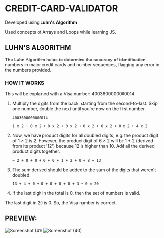# CREDIT-CARD-VALIDATOR
Developed using **Luhn's Algorithm**

Used concepts of Arrays and Loops while learning JS.

## LUHN'S ALGORITHM
The Luhn Algorithm helps to determine the accuracy of identification numbers in major credit cards and number sequences, flagging any error in the numbers provided.  
### HOW IT WORKS
This will be explained with a Visa number: 4003600000000014

1. Multiply the digits from the back, starting from the second-to-last. Skip one number, double the next until you’re now on the first number. 

       4003600000000014

       1 x 2 + 0 x 2 + 0 x 2 + 0 x 2 + 0 x 2 + 6 x 2 + 0 x 2 + 4 x 2

2. Now, we have product digits for all doubled digits, e.g. the product digit of 1 × 2 is 2. However,  the product digit of 6 × 2 will be 1 + 2 (derived from its product '12') because 12 is higher than 10. Add all the derived product digits together. 

       = 2 + 0 + 0 + 0 + 0 + 1 + 2 + 0 + 8 = 13

3. The sum derived should be added to the sum of the digits that weren’t doubled. 

       13 + 4 + 0 + 0 + 0 + 0 + 0 + 3 + 0 = 20

4. If the last digit in the total is 0, then the set of numbers is valid.

The last digit in 20 is 0. So, the Visa number is correct.

## PREVIEW:

![Screenshot (41)](https://github.com/ayush110404/CREDIT-CARD-VALIDATOR/assets/114819135/b65d78bb-e440-47aa-bf39-0e0ec0cf60ff)
![Screenshot (40)](https://github.com/ayush110404/CREDIT-CARD-VALIDATOR/assets/114819135/592e17f2-f9a4-4cfe-bdf8-6e4d0d1d7a70)

